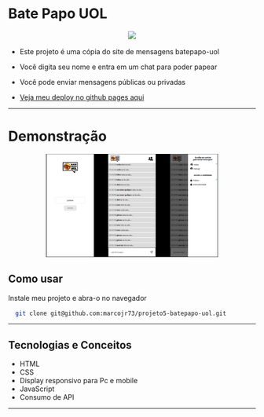 
# Bate Papo UOL

<p align="center">
   <img width=350 src="https://bp.imguol.com/logo/logo.png"/>
</p>


- Este projeto é uma cópia do site de mensagens batepapo-uol
- Você digita seu nome e entra em um chat para poder papear
- Você pode enviar mensagens públicas ou privadas

- [Veja meu deploy no github pages aqui](https://marcojr73.github.io/projeto5-batepapo-uol/)

***

# Demonstração

<p align="center">
   <img width=350 src="./assets/app.png"/>
</p>

## Como usar

Instale meu projeto e abra-o no navegador

```bash
  git clone git@github.com:marcojr73/projeto5-batepapo-uol.git
```

***

##	 Tecnologias e Conceitos

- HTML
- CSS
- Display responsivo para Pc e mobile
- JavaScript
- Consumo de API

***
    
